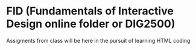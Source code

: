 # FID (Fundamentals of Interactive Design online folder or DIG2500)
Assigments from class will be here in the pursuit of learning HTML coding
